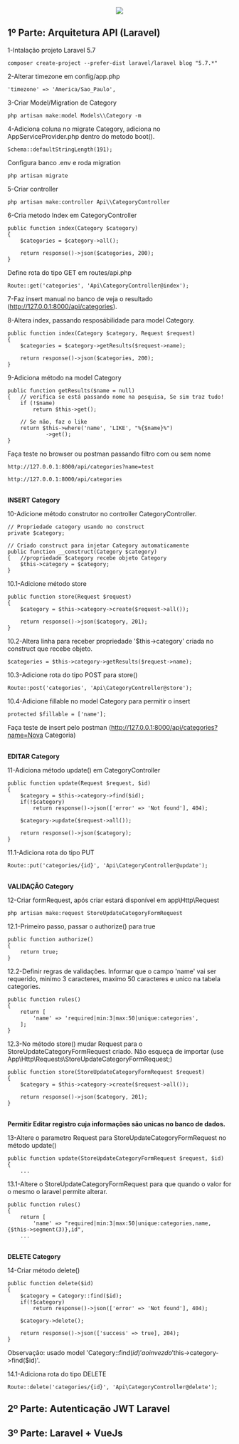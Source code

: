 <p align="center"><img src="https://laravel.com/assets/img/components/logo-laravel.svg"></p>

## 1º Parte: Arquitetura API (Laravel)

1-Intalação projeto Laravel 5.7

    composer create-project --prefer-dist laravel/laravel blog "5.7.*"

2-Alterar timezone em config/app.php

    'timezone' => 'America/Sao_Paulo',

3-Criar Model/Migration de Category

    php artisan make:model Models\\Category -m

4-Adiciona coluna no migrate Category, adiciona no AppServiceProvider.php dentro do metodo  boot().

    Schema::defaultStringLength(191); 

Configura banco .env e roda migration

    php artisan migrate

5-Criar controller

    php artisan make:controller Api\\CategoryController

6-Cria metodo Index em CategoryController

    public function index(Category $category)
    {
        $categories = $category->all();

        return response()->json($categories, 200);
    }

Define rota do tipo GET em routes/api.php

    Route::get('categories', 'Api\CategoryController@index');

7-Faz insert manual no banco de veja o resultado (http://127.0.0.1:8000/api/categories).

8-Altera index, passando resposábilidade para model Category.

    public function index(Category $category, Request $request)
    {
        $categories = $category->getResults($request->name);

        return response()->json($categories, 200);
    }

9-Adiciona método na model Category

    public function getResults($name = null)
    {   // verifica se está passando nome na pesquisa, Se sim traz tudo!
        if (!$name)
            return $this->get();

        // Se não, faz o like
        return $this->where('name', 'LIKE', "%{$name}%")
                ->get();
    }

Faça teste no browser ou postman passando filtro com ou sem nome

    http://127.0.0.1:8000/api/categories?name=test

    http://127.0.0.1:8000/api/categories

<br>
<b>INSERT Category</b>    

10-Adicione método construtor no controller CategoryController.

    // Propriedade category usando no construct
    private $category;
    
    // Criado construct para injetar Category automaticamente
    public function __construct(Category $category)
    {   //propriedade $category recebe objeto Category
        $this->category = $category;
    }

10.1-Adicione método store

    public function store(Request $request)
    {
        $category = $this->category->create($request->all());

        return response()->json($category, 201);
    }

10.2-Altera linha para receber propriedade '$this->category' criada no construct que recebe objeto.

    $categories = $this->category->getResults($request->name);

10.3-Adicione rota do tipo POST para store()

    Route::post('categories', 'Api\CategoryController@store');

10.4-Adicione fillable no model Category para permitir o insert

    protected $fillable = ['name'];

Faça teste de insert pelo postman (http://127.0.0.1:8000/api/categories?name=Nova Categoria)

<br>
<b>EDITAR Category</b>

11-Adiciona método update() em CategoryController

    public function update(Request $request, $id)
    {
        $category = $this->category->find($id);
        if(!$category)
            return response()->json(['error' => 'Not found'], 404);
        
        $category->update($request->all());

        return response()->json($category);
    }

11.1-Adiciona rota do tipo PUT

    Route::put('categories/{id}', 'Api\CategoryController@update');


<br>
<b>VALIDAÇÃO Category</b>

12-Criar formRequest, após criar estará disponível em app\Http\Request

    php artisan make:request StoreUpdateCategoryFormRequest

12.1-Primeiro passo, passar o authorize() para true

    public function authorize()
    {
        return true;
    }

12.2-Definir regras de validações. Informar que o campo 'name' vai ser requerido, minimo 3 caracteres, maximo 50 caracteres e unico na tabela categories.

    public function rules()
    {
        return [
            'name' => 'required|min:3|max:50|unique:categories',
        ];
    }

12.3-No método store() mudar Request para o StoreUpdateCategoryFormRequest criado. Não esqueça de importar (use App\Http\Requests\StoreUpdateCategoryFormRequest;)

    public function store(StoreUpdateCategoryFormRequest $request)
    {
        $category = $this->category->create($request->all());

        return response()->json($category, 201);
    }

<br>
<b>Permitir Editar registro cuja informações são unicas no banco de dados.</b>

13-Altere o parametro Request para StoreUpdateCategoryFormRequest no método update()

    public function update(StoreUpdateCategoryFormRequest $request, $id)
    {
        ...

13.1-Altere o StoreUpdateCategoryFormRequest para que quando o valor for o mesmo o laravel permite alterar.

    public function rules()
    {
        return [
            'name' => "required|min:3|max:50|unique:categories,name,{$this->segment(3)},id",
        ...

<br>
<b>DELETE Category</b>

14-Criar método delete()

    public function delete($id)
    {
        $category = Category::find($id);
        if(!$category)
            return response()->json(['error' => 'Not found'], 404);

        $category->delete();
        
        return response()->json(['success' => true], 204);
    }

Observação: usado model 'Category::find($id)' ao invez do '$this->category->find($id)'.


14.1-Adiciona rota do tipo DELETE

    Route::delete('categories/{id}', 'Api\CategoryController@delete');



## 2º Parte: Autenticação JWT Laravel
## 3º Parte: Laravel + VueJs

